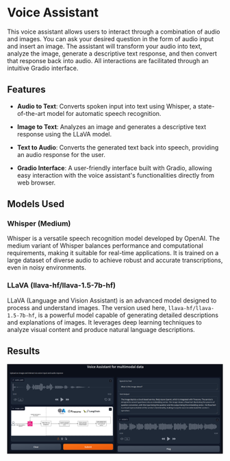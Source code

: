 # Voice Assistant 

This voice assistant allows users to interact through a combination of audio and images. You can ask your desired question in the form of audio input and insert an image. The assistant will transform your audio into text, analyze the image, generate a descriptive text response, and then convert that response back into audio. 
All interactions are facilitated through an intuitive Gradio interface.

## Features
- **Audio to Text**: Converts spoken input into text using Whisper, a state-of-the-art model for automatic speech recognition.

- **Image to Text**: Analyzes an image and generates a descriptive text response using the LLaVA model.

- **Text to Audio**: Converts the generated text back into speech, providing an audio response for the user.

- **Gradio Interface**: A user-friendly interface built with Gradio, allowing easy interaction with the voice assistant's functionalities directly from web browser.

## Models Used
### Whisper (Medium)

Whisper is a versatile speech recognition model developed by OpenAI. The medium variant of Whisper balances performance and computational requirements, making it suitable for real-time applications. It is trained on a large dataset of diverse audio to achieve robust and accurate transcriptions, even in noisy environments.

### LLaVA (llava-hf/llava-1.5-7b-hf)

LLaVA (Language and Vision Assistant) is an advanced model designed to process and understand images. The version used here, `llava-hf/llava-1.5-7b-hf`, is a powerful model capable of generating detailed descriptions and explanations of images. It leverages deep learning techniques to analyze visual content and produce natural language descriptions.

## Results
![alt text](results.png)